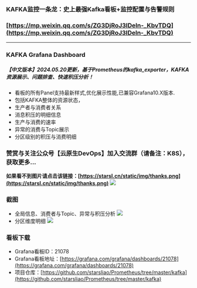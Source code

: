 ### KAFKA监控一条龙：史上最强Kafka看板+监控配置与告警规则 
### [https://mp.weixin.qq.com/s/ZG3DjRoJ3IDeln-_KbvTDQ](https://mp.weixin.qq.com/s/ZG3DjRoJ3IDeln-_KbvTDQ)

---

### KAFKA Grafana Dashboard
##### 【中文版本】2024.05.20更新，基于Prometheus的kafka_exporter，KAFKA资源展示、问题排查、快速积压分析！
- 看板的所有Panel支持最新样式,优化展示性能,已兼容Grafana10.X版本.
- 包括KAFKA整体的资源状态，
- 生产者与消费者关系
- 消息积压的明细信息
- 生产与消费的速率
- 异常的消费与Topic展示
- 分区级别的积压与消费明细

### 赞赏与关注公众号【**云原生DevOps**】加入交流群（请备注：K8S），获取更多...

**如果看不到图片请点击该链接：[https://starsl.cn/static/img/thanks.png](https://starsl.cn/static/img/thanks.png)**
![](https://starsl.cn/static/img/thanks.png)

### 截图
- 全局信息、消费者与Topic、异常与积压分析
![](https://grafana.com/api/dashboards/21078/images/16236/image)
- 分区维度明细
![](https://grafana.com/api/dashboards/21078/images/16237/image)

### 看板下载
- Grafana看板ID：21078
- Grafana看板地址：[https://grafana.com/grafana/dashboards/21078](https://grafana.com/grafana/dashboards/21078)
- 项目仓库：[https://github.com/starsliao/Prometheus/tree/master/kafka](https://github.com/starsliao/Prometheus/tree/master/kafka)
